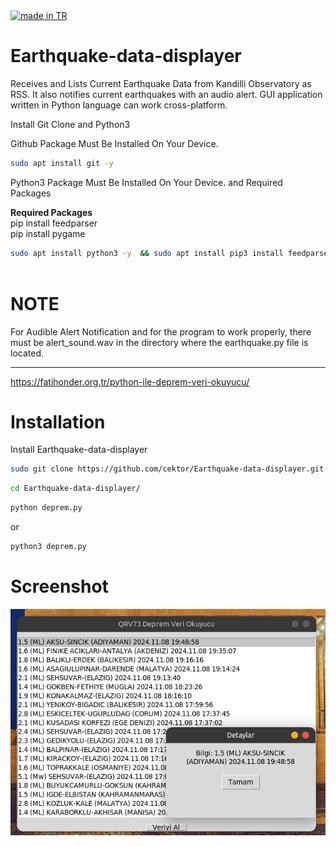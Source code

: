 <a href="https://github.com/pedromxavier/flag-badges">
    <img src="https://raw.githubusercontent.com/pedromxavier/flag-badges/main/badges/TR.svg" alt="made in TR">
</a>

# Earthquake-data-displayer
Receives and Lists Current Earthquake Data from Kandilli Observatory as RSS. It also notifies current earthquakes with an audio alert. GUI application written in Python language can work cross-platform.



Install Git Clone and Python3

Github Package Must Be Installed On Your Device.
```bash
sudo apt install git -y
```


Python3 Package Must Be Installed On Your Device. and Required Packages

<b>Required Packages</b>
</br>
pip install feedparser
</br>
pip install pygame
</br>


```bash
sudo apt install python3 -y  && sudo apt install pip3 install feedparser -y && sudo apt install python3-pygame



```
# NOTE
For Audible Alert Notification and for the program to work properly, there must be alert_sound.wav in the directory where the earthquake.py file is located.


----------------------------------
https://fatihonder.org.tr/python-ile-deprem-veri-okuyucu/

# Installation
Install Earthquake-data-displayer
```bash
sudo git clone https://github.com/cektor/Earthquake-data-displayer.git
```
```bash
cd Earthquake-data-displayer/
```

```bash
python deprem.py
```
or

```bash
python3 deprem.py
```

# Screenshot

![Demo](depremv2.png) 
